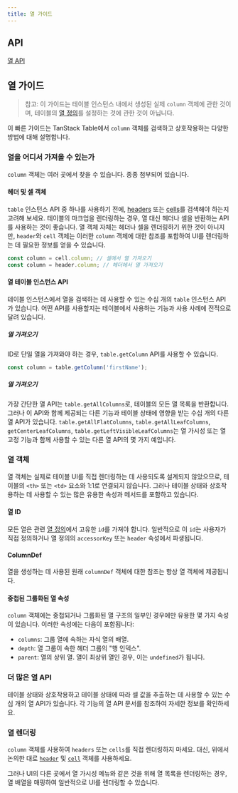 ```yaml
---
title: 열 가이드
---
```


## API

[열 API](../../api/core/column)

## 열 가이드

> 참고: 이 가이드는 테이블 인스턴스 내에서 생성된 실제 `column` 객체에 관한 것이며, 테이블의 [열 정의](../column-defs)를 설정하는 것에 관한 것이 아닙니다.

이 빠른 가이드는 TanStack Table에서 `column` 객체를 검색하고 상호작용하는 다양한 방법에 대해 설명합니다.

### 열을 어디서 가져올 수 있는가

`column` 객체는 여러 곳에서 찾을 수 있습니다. 종종 첨부되어 있습니다.

#### 헤더 및 셀 객체

`table` 인스턴스 API 중 하나를 사용하기 전에, [headers](../headers) 또는 [cells](../cells)를 검색해야 하는지 고려해 보세요. 테이블의 마크업을 렌더링하는 경우, 열 대신 헤더나 셀을 반환하는 API를 사용하는 것이 좋습니다. 열 객체 자체는 헤더나 셀을 렌더링하기 위한 것이 아니지만, `header`와 `cell` 객체는 이러한 `column` 객체에 대한 참조를 포함하여 UI를 렌더링하는 데 필요한 정보를 얻을 수 있습니다.

```js
const column = cell.column; // 셀에서 열 가져오기
const column = header.column; // 헤더에서 열 가져오기
```

#### 열 테이블 인스턴스 API

테이블 인스턴스에서 열을 검색하는 데 사용할 수 있는 수십 개의 `table` 인스턴스 API가 있습니다. 어떤 API를 사용할지는 테이블에서 사용하는 기능과 사용 사례에 전적으로 달려 있습니다.

##### 열 가져오기

ID로 단일 열을 가져와야 하는 경우, `table.getColumn` API를 사용할 수 있습니다.

```js
const column = table.getColumn('firstName');
```

##### 열 가져오기

가장 간단한 열 API는 `table.getAllColumns`로, 테이블의 모든 열 목록을 반환합니다. 그러나 이 API와 함께 제공되는 다른 기능과 테이블 상태에 영향을 받는 수십 개의 다른 열 API가 있습니다. `table.getAllFlatColumns`, `table.getAllLeafColumns`, `getCenterLeafColumns`, `table.getLeftVisibleLeafColumns`는 열 가시성 또는 열 고정 기능과 함께 사용할 수 있는 다른 열 API의 몇 가지 예입니다.

### 열 객체

열 객체는 실제로 테이블 UI를 직접 렌더링하는 데 사용되도록 설계되지 않았으므로, 테이블의 `<th>` 또는 `<td>` 요소와 1:1로 연결되지 않습니다. 그러나 테이블 상태와 상호작용하는 데 사용할 수 있는 많은 유용한 속성과 메서드를 포함하고 있습니다.

#### 열 ID

모든 열은 관련 [열 정의](../column-defs)에서 고유한 `id`를 가져야 합니다. 일반적으로 이 `id`는 사용자가 직접 정의하거나 열 정의의 `accessorKey` 또는 `header` 속성에서 파생됩니다.

#### ColumnDef

열을 생성하는 데 사용된 원래 `columnDef` 객체에 대한 참조는 항상 열 객체에 제공됩니다.

#### 중첩된 그룹화된 열 속성

`column` 객체에는 중첩되거나 그룹화된 열 구조의 일부인 경우에만 유용한 몇 가지 속성이 있습니다. 이러한 속성에는 다음이 포함됩니다:

- `columns`: 그룹 열에 속하는 자식 열의 배열.
- `depth`: 열 그룹이 속한 헤더 그룹의 "행 인덱스".
- `parent`: 열의 상위 열. 열이 최상위 열인 경우, 이는 `undefined`가 됩니다.

### 더 많은 열 API

테이블 상태와 상호작용하고 테이블 상태에 따라 셀 값을 추출하는 데 사용할 수 있는 수십 개의 열 API가 있습니다. 각 기능의 열 API 문서를 참조하여 자세한 정보를 확인하세요.

### 열 렌더링

`column` 객체를 사용하여 `headers` 또는 `cells`를 직접 렌더링하지 마세요. 대신, 위에서 논의한 대로 [`header`](../headers) 및 [`cell`](../cells) 객체를 사용하세요.

그러나 UI의 다른 곳에서 열 가시성 메뉴와 같은 것을 위해 열 목록을 렌더링하는 경우, 열 배열을 매핑하여 일반적으로 UI를 렌더링할 수 있습니다.
